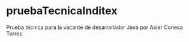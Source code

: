 # pruebaTecnicaInditex
Prueba técnica para la vacante de desarrollador Java por Asier Conesa Torres
